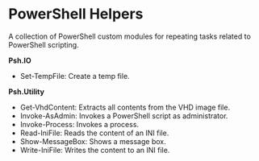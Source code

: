 # PowerShell Helpers

A collection of PowerShell custom modules for repeating tasks related to PowerShell scripting.

**Psh.IO**
* Set-TempFile: Create a temp file.

**Psh.Utility**
* Get-VhdContent: Extracts all contents from the VHD image file.
* Invoke-AsAdmin: Invokes a PowerShell script as administrator.
* Invoke-Process: Invokes a process.
* Read-IniFile: Reads the content of an INI file.
* Show-MessageBox: Shows a message box.
* Write-IniFile: Writes the content to an INI file.